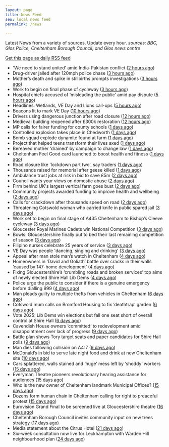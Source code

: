 ```yaml
---
layout: page
title: News Feed
seo: local news feed
permalink: /news

---
```


Latest News from a variety of sources. Update every hour.
_sources: BBC, Glos Police, Cheltenham Borough Council, and Glos news centre_

[Get this page as daily RSS feed](/daily.rss)

<!-- news_marker starts -->
- 'We need to stand united' amid India-Pakistan conflict ([2 hours ago](https://www.bbc.com/news/articles/cx202gvxgj7o))
- Drug-driver jailed after 120mph police chase ([3 hours ago](https://www.bbc.com/news/articles/c8jgl2gdj3jo))
- Mother’s death and spike in stillbirths prompts investigations ([3 hours ago](https://gloucesternewscentre.co.uk/mothers-death-and-spike-in-stillbirths-prompts-investigations/))
- Work to begin on final phase of cycleway ([3 hours ago](https://www.bbc.com/news/articles/cjwq3242dego))
- Hospital chiefs accused of ‘misleading the public’ amid pay dispute ([5 hours ago](https://gloucesternewscentre.co.uk/hospital-chiefs-accused-of-misleading-the-public-amid-pay-dispute/))
- Headlines: Wetlands, VE Day and Lions call-ups ([5 hours ago](https://www.bbc.com/news/articles/c4gre522d7lo))
- Beacons lit to mark VE Day ([10 hours ago](https://www.bbc.com/news/videos/c74nln2wnzko))
- Drivers using dangerous junction after road closure ([12 hours ago](https://www.bbc.com/news/articles/c0qnq5jvwz0o))
- Medieval building reopened after £300k restoration ([12 hours ago](https://www.bbc.com/news/articles/cwy6y3d1xz0o))
- MP calls for fairer funding for county schools ([1 days ago](https://www.bbc.com/news/articles/c14kz050y3ro))
- Controlled explosion takes place in Chedworth ([1 days ago](https://gloucesternewscentre.co.uk/controlled-explosion-takes-place-in-chedworth/))
- Bomb squad explode dynamite found at farm ([1 days ago](https://www.bbc.com/news/articles/c0k34gzdmxko))
- Project that helped teens transform their lives axed ([1 days ago](https://www.bbc.com/news/articles/ckg1gmmn82zo))
- Bereaved mother 'drained' by campaign to change law ([1 days ago](https://www.bbc.com/news/articles/c99p985r1xgo))
- Cheltenham Feel Good card launched to boost health and fitness ([1 days ago](https://www.cheltenham.gov.uk/news/article/3007/cheltenham_feel_good_card_launched_to_boost_health_and_fitness))
- Road closure like 'lockdown part two', say traders ([1 days ago](https://www.bbc.com/news/articles/c3r8r3yrjgjo))
- Thousands raised for memorial after geese killed ([1 days ago](https://www.bbc.com/news/articles/cn80d0k231yo))
- Ambulance trust jobs at risk in bid to save £5m ([2 days ago](https://www.bbc.com/news/articles/c078721k50xo))
- Council wants your views on domestic abuse ([2 days ago](https://gloucesternewscentre.co.uk/council-wants-your-views-on-domestic-abuse/))
- Firm behind UK's largest vertical farm goes bust ([2 days ago](https://www.bbc.com/news/articles/c9qwq5245zvo))
- Community projects awarded funding to improve health and wellbeing ([2 days ago](https://www.cheltenham.gov.uk/news/article/3006/community_projects_awarded_funding_to_improve_health_and_wellbeing))
- Calls for crackdown after thousands speed on road ([2 days ago](https://www.bbc.com/news/articles/cj454v1qzrxo))
- Threatening Cotswold woman who carried knife in public spared jail ([3 days ago](https://gloucesternewscentre.co.uk/threatening-cotswold-woman-who-carried-knife-in-public-spared-jail/))
- Work set to begin on final stage of A435 Cheltenham to Bishop’s Cleeve cycleway ([3 days ago](https://gloucesternewscentre.co.uk/work-set-to-begin-on-final-stage-of-a435-cheltenham-to-bishops-cleeve-cycleway/))
- Gloucester Royal Marines Cadets win National Competition ([3 days ago](https://gloucesternewscentre.co.uk/gloucester-royal-marines-cadets-win-national-competition/))
- Bowls: Gloucestershire finally put to bed their last remaining competition of season ([3 days ago](https://gloucesternewscentre.co.uk/bowls-gloucestershire-finally-put-to-bed-their-last-remaining-competition-of-season/))
- Filipino nurses celebrate 25 years of service ([3 days ago](https://gloucesternewscentre.co.uk/filipino-nurses-celebrate-25-years-of-service/))
- VE Day was people 'dancing, singing and drinking' ([3 days ago](https://www.bbc.com/news/articles/cvg9y4pye5ro))
- Appeal after man stole man’s watch in Cheltenham ([4 days ago](https://gloucesternewscentre.co.uk/appeal-after-man-stole-mans-watch-in-cheltenham/))
- Homeowners in ‘David and Goliath’ battle over cracks in their walls ’caused by 147-home development’ ([4 days ago](https://gloucesternewscentre.co.uk/homeowners-in-david-and-goliath-battle-over-cracks-in-their-walls-caused-by-147-home-development/))
- Fixing Gloucestershire’s ‘crumbling roads and broken services’ top aims of newly elected Shire Hall Lib Dems ([4 days ago](https://gloucesternewscentre.co.uk/fixing-gloucestershires-crumbling-roads-and-broken-services-top-aims-of-newly-elected-shire-hall-lib-dems/))
- Police urge the public to consider if there is a genuine emergency before dialling 999 ([4 days ago](https://gloucesternewscentre.co.uk/police-urge-the-public-to-consider-if-there-is-a-genuine-emergency-before-dialling-999/))
- Man pleads guilty to multiple thefts from vehicles in Cheltenham ([6 days ago](https://gloucesternewscentre.co.uk/man-pleads-guilty-to-multiple-thefts-from-vehicles-in-cheltenham/))
- Cotswold mum calls on Bromford Housing to fix ‘deathtrap’ garden ([6 days ago](https://gloucesternewscentre.co.uk/cotswold-mum-calls-on-bromford-housing-to-fix-deathtrap-garden/))
- Vote 2025: Lib Dems win elections but fall one seat short of overall control at Shire Hall ([6 days ago](https://gloucesternewscentre.co.uk/vote-2025-lib-dems-win-elections-but-fall-one-seat-short-of-overall-control-at-shire-hall/))
- Cavendish House owners ‘committed’ to redevelopment amid disappointment over lack of progress ([9 days ago](https://gloucesternewscentre.co.uk/cavendish-house-owners-committed-to-redevelopment-amid-disappointment-over-lack-of-progress/))
- Battle plan shows Tory target seats and paper candidates for Shire Hall polls ([9 days ago](https://gloucesternewscentre.co.uk/battle-plan-shows-tory-target-seats-and-paper-candidates-for-shire-hall-polls/))
- Man dies following collision on A417 ([9 days ago](https://gloucesternewscentre.co.uk/man-dies-following-collision-on-a417/))
- McDonald’s in bid to serve late night food and drink at new Cheltenham site ([10 days ago](https://gloucesternewscentre.co.uk/mcdonalds-in-bid-to-serve-late-night-food-and-drink-at-new-cheltenham-site/))
- Cars splattered, walls stained and ‘huge’ mess left by ‘shoddy’ workers ([15 days ago](https://gloucesternewscentre.co.uk/cars-splattered-walls-stained-and-huge-mess-left-by-shoddy-workers/))
- Everyman Theatre pioneers revolutionary hearing assistance for audiences ([15 days ago](https://gloucesternewscentre.co.uk/everyman-theatre-pioneers-revolutionary-hearing-assistance-for-audiences/))
- Who is the new owner of Cheltenham landmark Municipal Offices? ([15 days ago](https://gloucesternewscentre.co.uk/who-is-the-new-owner-of-cheltenham-landmark-municipal-offices/))
- Dozens form human chain in Cheltenham calling for right to preaceful protest ([15 days ago](https://gloucesternewscentre.co.uk/dozens-form-human-chain-in-cheltenham-calling-for-right-to-preaceful-protest/))
- Eurovision Grand Final to be screened live at Gloucestershire theatre ([16 days ago](https://gloucesternewscentre.co.uk/eurovision-grand-final-to-be-screened-live-at-gloucestershire-theatre/))
- Cheltenham Borough Council invites community input on new trees strategy ([17 days ago](https://www.cheltenham.gov.uk/news/article/3005/cheltenham_borough_council_invites_community_input_on_new_trees_strategy))
- Media statement about the Citrus Hotel ([21 days ago](https://www.cheltenham.gov.uk/news/article/3004/media_statement_about_the_citrus_hotel))
- Six-week consultation now live for Leckhampton with Warden Hill neighbourhood plan ([24 days ago](https://www.cheltenham.gov.uk/news/article/3003/six-week_consultation_now_live_for_leckhampton_with_warden_hill_neighbourhood_plan))

<!-- news_marker ends -->
